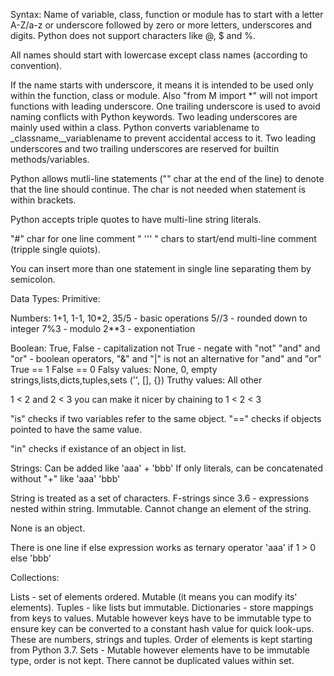 Syntax:
Name of variable, class, function or module has to start with a letter A-Z/a-z or underscore followed by zero or more letters, underscores and digits.
Python does not support characters like @, $ and %.

All names should start with lowercase except class names (according to convention).

If the name starts with underscore, it means it is intended to be used only within the function, class or module.
Also "from M import *" will not import functions with leading underscore.
One trailing underscore is used to avoid naming conflicts with Python keywords.
Two leading underscores are mainly used within a class. Python converts variablename to _classname__variablename to prevent accidental access to it.
Two leading underscores and two trailing underscores are reserved for builtin methods/variables.

Python allows mutli-line statements ("\" char at the end of the line) to denote that the line should continue.
The char is not needed when statement is within brackets.

Python accepts triple quotes to have multi-line string literals.

"#" char for one line comment
" ''' " chars to start/end multi-line comment (tripple single quiots).

You can insert more than one statement in single line separating them by semicolon.


Data Types:
Primitive:

Numbers:
1+1, 1-1, 10*2, 35/5 - basic operations
5//3 - rounded down to integer
7%3 - modulo
2**3 - exponentiation

Boolean:
True, False - capitalization
not True - negate with "not"
"and" and "or" - boolean operators, "&" and "|" is not an alternative for "and" and "or"
True == 1
False == 0
Falsy values: None, 0, empty strings,lists,dicts,tuples,sets ('', [], {})
Truthy values: All other

1 < 2 and 2 < 3 you can make it nicer by chaining to 1 < 2 < 3

"is" checks if two variables refer to the same object.
"==" checks if objects pointed to have the same value.

"in" checks if existance of an object in list.

Strings:
Can be added like 'aaa' + 'bbb'
If only literals, can be concatenated without "+" like 'aaa' 'bbb'

String is treated as a set of characters.
F-strings since 3.6 - expressions nested within string.
Immutable. Cannot change an element of the string.

None is an object.

There is one line if else expression works as ternary operator
'aaa' if 1 > 0 else 'bbb'

Collections:

Lists - set of elements ordered. Mutable (it means you can modify its' elements).
Tuples - like lists but immutable.
Dictionaries - store mappings from keys to values. Mutable however keys have to be immutable type to ensure key can be converted to a constant hash value for quick look-ups. These are numbers, strings and tuples. Order of elements is kept starting from Python 3.7.
Sets - Mutable however elements have to be immutable type, order is not kept. There cannot be duplicated values within set.

















